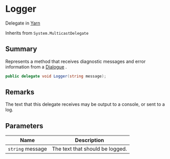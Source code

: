 # Logger

Delegate in [Yarn](yarn.md)

Inherits from `System.MulticastDelegate`

## Summary

Represents a method that receives diagnostic messages and error information from a [Dialogue](yarn.dialogue.md) .

```csharp
public delegate void Logger(string message);
```

## Remarks

The text that this delegate receives may be output to a console, or sent to a log.

## Parameters

| Name             | Description                     |
| ---------------- | ------------------------------- |
| `string` message | The text that should be logged. |
